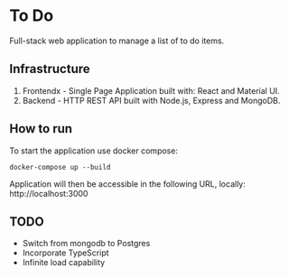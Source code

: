 # To Do

Full-stack web application to manage a list of to do items.

## Infrastructure

1. Frontendx - Single Page Application built with: React and Material UI.
2. Backend - HTTP REST API built with Node.js, Express and MongoDB.

## How to run

To start the application use docker compose:

`docker-compose up --build`

Application will then be accessible in the following URL, locally:
http://localhost:3000

## TODO

- Switch from mongodb to Postgres
- Incorporate TypeScript
- Infinite load capability
